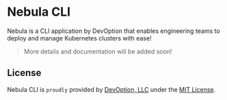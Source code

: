 # Nebula CLI

Nebula is a CLI application by DevOption that enables engineering teams to deploy and manage Kubernetes clusters with ease!

> More details and documentation will be added soon!

## License

Nebula CLI is `proudly` provided by [DevOption, LLC](https://devoption.io) under the [MIT License](LICENSE).
